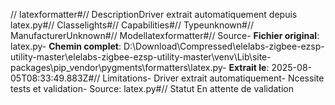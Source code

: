 // latexformatter#// DescriptionDriver extrait automatiquement depuis latex.py#// Classelights#// Capabilities#// Typeunknown#// ManufacturerUnknown#// Modellatexformatter#// Source- **Fichier original**: latex.py- **Chemin complet**: D:\Download\Compressed\elelabs-zigbee-ezsp-utility-master\elelabs-zigbee-ezsp-utility-master\venv\Lib\site-packages\pip\_vendor\pygments\formatters\latex.py- **Extrait le**: 2025-08-05T08:33:49.883Z#// Limitations- Driver extrait automatiquement- Ncessite tests et validation- Source: latex.py#// Statut En attente de validation